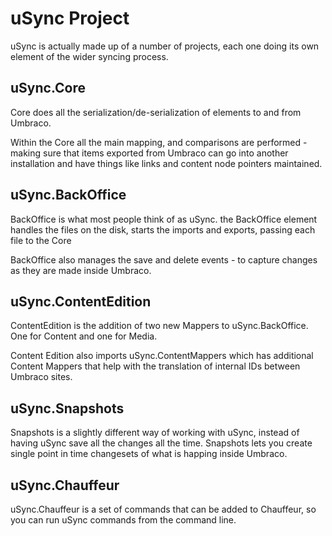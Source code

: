 # uSync Project

uSync is actually made up of a number of projects, each one doing its own element of the 
wider syncing process.

## uSync.Core
Core does all the serialization/de-serialization of elements to and from Umbraco. 

Within the Core all the main mapping, and comparisons are performed - making sure that 
items exported from Umbraco can go into another installation and have things like
links and content node pointers maintained. 

## uSync.BackOffice

BackOffice is what most people think of as uSync. the BackOffice element handles the 
files on the disk, starts the imports and exports, passing each file to the Core 

BackOffice also manages the save and delete events - to capture changes as they are
made inside Umbraco. 

## uSync.ContentEdition

ContentEdition is the addition of two new Mappers to uSync.BackOffice. One for Content 
and one for Media. 

Content Edition also imports uSync.ContentMappers which has additional Content Mappers
that help with the translation of internal IDs between Umbraco sites.

## uSync.Snapshots 

Snapshots is a slightly different way of working with uSync, instead of having uSync save
all the changes all the time. Snapshots lets you create single point in time changesets 
of what is happing inside Umbraco.  

## uSync.Chauffeur

uSync.Chauffeur is a set of commands that can be added to Chauffeur, so you can run
uSync commands from the command line. 
